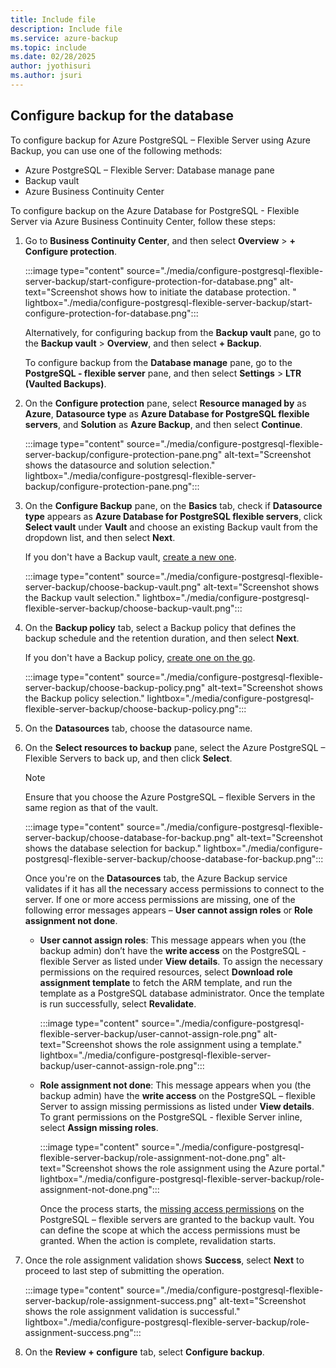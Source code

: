 ```yaml
---
title: Include file
description: Include file
ms.service: azure-backup
ms.topic: include
ms.date: 02/28/2025
author: jyothisuri
ms.author: jsuri
---
```


## Configure backup  for the database

To configure backup for Azure PostgreSQL – Flexible Server using Azure Backup, you can use one of the following methods:

- Azure PostgreSQL – Flexible Server: Database manage pane
- Backup vault
- Azure Business Continuity Center

To configure backup on the Azure Database for PostgreSQL - Flexible Server via Azure Business Continuity Center, follow these steps:

1. Go to **Business Continuity Center**, and then select **Overview** > **+ Configure protection**.

   :::image type="content" source="./media/configure-postgresql-flexible-server-backup/start-configure-protection-for-database.png" alt-text="Screenshot shows how to initiate the database protection. " lightbox="./media/configure-postgresql-flexible-server-backup/start-configure-protection-for-database.png":::

   Alternatively, for configuring backup from the **Backup vault** pane, go to the **Backup vault** > **Overview**, and then select **+ Backup**.

   To configure backup from the **Database manage** pane, go to the **PostgreSQL - flexible server** pane, and then select **Settings** > **LTR (Vaulted Backups)**.

2. On the **Configure protection** pane, select **Resource managed by** as **Azure**, **Datasource type** as **Azure Database for PostgreSQL flexible servers**, and **Solution** as **Azure Backup**, and then select **Continue**.

   :::image type="content" source="./media/configure-postgresql-flexible-server-backup/configure-protection-pane.png" alt-text="Screenshot shows the datasource and solution selection." lightbox="./media/configure-postgresql-flexible-server-backup/configure-protection-pane.png":::

3. On the **Configure Backup** pane, on the **Basics** tab, check if **Datasource type** appears as **Azure Database for PostgreSQL flexible servers**, click **Select vault** under **Vault** and choose an existing Backup vault from the dropdown list, and then select **Next**.

   If you don't have a Backup vault, [create a new one](../articles/backup/create-manage-backup-vault.md#create-a-backup-vault). 

   :::image type="content" source="./media/configure-postgresql-flexible-server-backup/choose-backup-vault.png" alt-text="Screenshot shows the Backup vault selection." lightbox="./media/configure-postgresql-flexible-server-backup/choose-backup-vault.png":::
         
4. On the **Backup policy** tab, select a Backup policy that defines the backup schedule and the retention duration, and then select **Next**.

   If you don't have a Backup policy, [create one on the go](../articles/backup/backup-azure-database-postgresql-flex.md#create-a-backup-policy).

   :::image type="content" source="./media/configure-postgresql-flexible-server-backup/choose-backup-policy.png" alt-text="Screenshot shows the Backup policy selection." lightbox="./media/configure-postgresql-flexible-server-backup/choose-backup-policy.png":::

5. On the **Datasources** tab, choose the datasource name.
6. On the  **Select resources to backup** pane, select the Azure PostgreSQL – Flexible Servers to back up, and then click **Select**.

   >[!Note]
   >Ensure that you choose the Azure PostgreSQL – flexible Servers in the same region as that of the vault.

   :::image type="content" source="./media/configure-postgresql-flexible-server-backup/choose-database-for-backup.png" alt-text="Screenshot shows the database selection for backup." lightbox="./media/configure-postgresql-flexible-server-backup/choose-database-for-backup.png":::

   Once you're on the **Datasources** tab,  the Azure Backup service validates if it has all the necessary access permissions to connect to the server. If one or more access permissions are missing, one of the following  error messages appears – **User cannot assign roles** or **Role assignment not done**.

   - **User cannot assign roles**: This message appears when you (the backup admin) don’t have the **write access** on the PostgreSQL - flexible Server as listed under **View details**. To assign the necessary permissions on the required resources, select **Download role assignment template** to fetch the ARM template,  and run the template as a PostgreSQL database administrator. Once the template is run successfully, select **Revalidate**.

     :::image type="content" source="./media/configure-postgresql-flexible-server-backup/user-cannot-assign-role.png" alt-text="Screenshot shows the role assignment using a template." lightbox="./media/configure-postgresql-flexible-server-backup/user-cannot-assign-role.png":::

   - **Role assignment not done**: This message appears when you (the backup admin) have the **write access** on the PostgreSQL – flexible Server to assign missing permissions as listed under **View details**. To grant permissions on the PostgreSQL - flexible Server inline, select **Assign missing roles**. 

     :::image type="content" source="./media/configure-postgresql-flexible-server-backup/role-assignment-not-done.png" alt-text="Screenshot shows the role assignment using the Azure portal." lightbox="./media/configure-postgresql-flexible-server-backup/role-assignment-not-done.png":::

     Once the process starts, the [missing access permissions](../articles/backup/backup-azure-database-postgresql-overview.md#azure-backup-authentication-with-the-postgresql-server) on the PostgreSQL – flexible servers are granted to the backup vault. You can define the scope at which the access permissions must be granted. When the action is complete, revalidation starts.
 
7. Once the role assignment validation shows **Success**,  select **Next** to proceed to last step of submitting the operation.

   :::image type="content" source="./media/configure-postgresql-flexible-server-backup/role-assignment-success.png" alt-text="Screenshot shows the role assignment validation is successful." lightbox="./media/configure-postgresql-flexible-server-backup/role-assignment-success.png":::

8. On the **Review + configure** tab, select **Configure backup**.